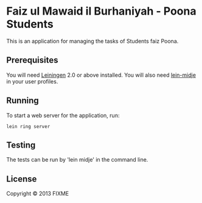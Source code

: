 # Faiz ul Mawaid il Burhaniyah - Poona Students

This is an application for managing the tasks of Students faiz Poona.

## Prerequisites

You will need [Leiningen][1] 2.0 or above installed. You will also need [lein-midje][2] in your user profiles.

[1]: https://github.com/technomancy/leiningen
[2]: https://github.com/marick/lein-midje

## Running

To start a web server for the application, run:

    lein ring server

## Testing

The tests can be run by 'lein midje' in the command line.

## License

Copyright © 2013 FIXME
